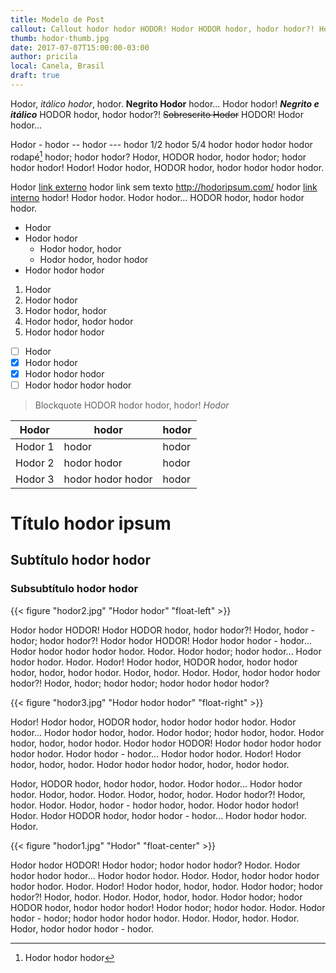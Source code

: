 ```yaml
---
title: Modelo de Post
callout: Callout hodor hodor HODOR! Hodor HODOR hodor, hodor hodor?! Hodor, hodor - hodor; hodor hodor?! Hodor hodor HODOR! Hodor hodor hodor - hodor... 
thumb: hodor-thumb.jpg
date: 2017-07-07T15:00:00-03:00
author: pricila
local: Canela, Brasil
draft: true
---
```


Hodor, *itálico hodor*, hodor. **Negrito Hodor** hodor... Hodor hodor! ***Negrito e itálico*** HODOR hodor, hodor hodor?! ~~Sobrescrito Hodor~~ HODOR! Hodor hodor...

Hodor - hodor -- hodor --- hodor 1/2 hodor 5/4 hodor hodor hodor hodor rodapé[^1] hodor; hodor hodor? Hodor, HODOR hodor, hodor hodor; hodor hodor hodor! Hodor! Hodor hodor, HODOR hodor, hodor hodor hodor hodor.

Hodor [link externo](http://hodoripsum.com/) hodor link sem texto http://hodoripsum.com/ hodor [link interno](../eletrica) hodor! Hodor hodor. Hodor hodor... HODOR hodor, hodor hodor hodor.

- Hodor
- Hodor hodor
  - Hodor hodor, hodor
  - Hodor hodor, hodor hodor
- Hodor hodor hodor

1. Hodor
2. Hodor hodor
  1. Hodor hodor, hodor
  2. Hodor hodor, hodor hodor
3. Hodor hodor hodor

- [ ] Hodor
- [x] Hodor hodor
- [x] Hodor hodor hodor 
- [ ] Hodor hodor hodor hodor

> Blockquote HODOR hodor hodor, hodor!
> <cite>Hodor</cite>

| Hodor         | hodor               | hodor |
| ------------- |---------------------| ------|
| Hodor 1       | hodor               | hodor |
| Hodor 2       | hodor hodor         | hodor |
| Hodor 3       | hodor hodor hodor   | hodor |

# Título hodor ipsum

## Subtítulo hodor hodor

### Subsubtítulo hodor hodor

{{< figure "hodor2.jpg" "Hodor hodor" "float-left" >}}

Hodor hodor HODOR! Hodor HODOR hodor, hodor hodor?! Hodor, hodor - hodor; hodor hodor?! Hodor hodor HODOR! Hodor hodor hodor - hodor... Hodor hodor hodor hodor hodor. Hodor. Hodor hodor; hodor hodor... Hodor hodor hodor. Hodor. Hodor! Hodor hodor, HODOR hodor, hodor hodor hodor, hodor, hodor hodor. Hodor, hodor. Hodor. Hodor, hodor hodor hodor hodor?! Hodor, hodor; hodor hodor; hodor hodor hodor hodor?

{{< figure "hodor3.jpg" "Hodor hodor hodor" "float-right" >}}

Hodor! Hodor hodor, HODOR hodor, hodor hodor hodor hodor. Hodor hodor... Hodor hodor hodor, hodor. Hodor hodor; hodor hodor, hodor. Hodor hodor, hodor, hodor hodor. Hodor hodor HODOR! Hodor hodor hodor hodor hodor hodor. Hodor hodor - hodor... Hodor hodor hodor. Hodor! Hodor hodor, hodor, hodor. Hodor hodor hodor hodor, hodor, hodor hodor.

Hodor, HODOR hodor, hodor hodor, hodor. Hodor hodor... Hodor hodor hodor. Hodor, hodor. Hodor. Hodor, hodor, hodor. Hodor hodor?! Hodor, hodor. Hodor. Hodor, hodor - hodor hodor, hodor. Hodor hodor hodor! Hodor. Hodor HODOR hodor, hodor hodor - hodor... Hodor hodor hodor. Hodor.

{{< figure "hodor1.jpg" "Hodor" "float-center" >}}

Hodor hodor HODOR! Hodor hodor; hodor hodor hodor? Hodor. Hodor hodor hodor hodor... Hodor hodor hodor. Hodor. Hodor, hodor hodor hodor hodor hodor. Hodor. Hodor! Hodor hodor, hodor, hodor. Hodor hodor; hodor hodor?! Hodor, hodor. Hodor. Hodor, hodor, hodor. Hodor hodor; hodor HODOR hodor, hodor hodor hodor! Hodor hodor; hodor hodor. Hodor. Hodor hodor - hodor; hodor hodor hodor hodor. Hodor. Hodor, hodor. Hodor. Hodor, hodor hodor hodor - hodor.

[^1]: Hodor hodor hodor
